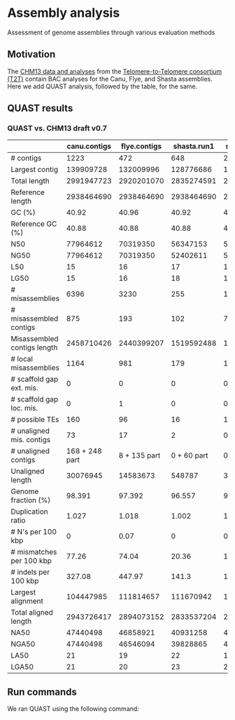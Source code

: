 # Assembly analysis
Assessment of genome assemblies through various evaluation methods

## Motivation
The [CHM13 data and analyses](https://github.com/nanopore-wgs-consortium/CHM13) from the [Telomere-to-Telomere consortium (T2T)](https://sites.google.com/ucsc.edu/t2tworkinggroup) contain BAC analyses for the Canu, Flye, and Shasta assemblies. Here we add QUAST analysis, followed by the table, for the same. 

## QUAST results
### QUAST vs. CHM13 draft v0.7
| | canu.contigs | flye.contigs | shasta.run1 | shasta.run2 |
| --------- | ------ | ------ | ------ | ------ |
| # contigs |  1223 |  472 |  648 |  297 |
| Largest contig |  139909728 |  132009996 |  128776686 |  130803838 |
| Total length |  2991947723 |  2920201070 |  2835274591 |  2823384269 |
| Reference length |  2938464690 |  2938464690 |  2938464690 |  2938464690 |
| GC (%) |  40.92 |  40.96 |  40.92 |  40.9 |
| Reference GC (%) |  40.88 |  40.88 |  40.88 |  40.88 |
| N50 |  77964612 |  70319350 |  56347153 |  58111632 |
| NG50 |  77964612 |  70319350 |  52402611 |  58088067 |
| L50 |  15 |  16 |  17 |  17 |
| LG50 |  15 |  16 |  18 |  18 |
| # misassemblies |  6396 |  3230 |  255 |  187 |
| # misassembled contigs |  875 |  193 |  102 |  78 |
| Misassembled contigs length |  2458710426 |  2440399207 |  1519592488 |  1351075153 |
| # local misassemblies |  1164 |  981 |  179 |  129 |
| # scaffold gap ext. mis. |  0 |  0 |  0 |  0 |
| # scaffold gap loc. mis. |  0 |  1 |  0 |  0 |
| # possible TEs |  160 |  96 |  16 |  14 |
| # unaligned mis. contigs |  73 |  17 |  2 |  0 |
| # unaligned contigs |  168 + 248 part |  8 + 135 part |  0 + 60 part |  0 + 37 part |
| Unaligned length |  30076945 |  14583673 |  548787 |  393547 |
| Genome fraction (%) |  98.391 |  97.392 |  96.557 |  96.149 |
| Duplication ratio |  1.027 |  1.018 |  1.002 |  1.002 |
| # N's per 100 kbp |  0 |  0.07 |  0 |  0 |
| # mismatches per 100 kbp |  77.26 |  74.04 |  20.36 |  15.56 |
| # indels per 100 kbp |  327.08 |  447.97 |  141.3 |  141.25 |
| Largest alignment |  104447985 |  111814657 |  111670942 |  111679369 |
| Total aligned length |  2943726417 |  2894073152 |  2833537204 |  2821352191 |
| NA50 |  47440498 |  46858921 |  40931258 |  47392260 |
| NGA50 |  47440498 |  46546094 |  39828865 |  44539326 |
| LA50 |  21 |  19 |  22 |  19 |
| LGA50 |  21 |  20 |  23 |  20 | 




## Run commands
We ran QUAST using the following command:




